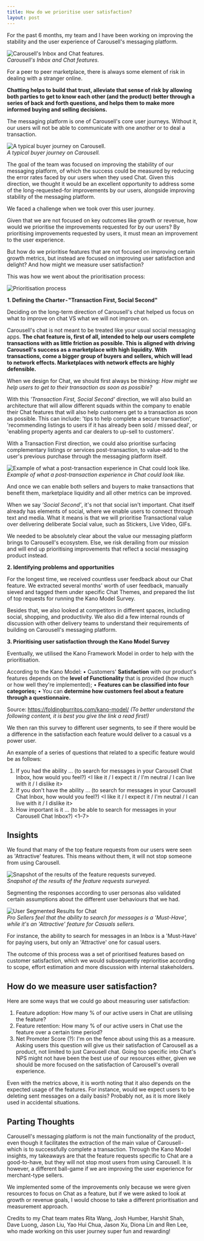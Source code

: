 ```yaml
---
title: How do we prioritise user satisfaction?
layout: post
---
```


For the past 6 months, my team and I have been working on improving the stability and the user experience of Carousell's messaging platform.

![Carousell's Inbox and Chat features.](https://huiyichia.com/images/inbox.gif)
<br><i>Carousell's Inbox and Chat features.</i>

For a peer to peer marketplace, there is always some element of risk in dealing with a stranger online.

<b>Chatting helps to build that trust, alleviate that sense of risk by allowing both parties to get to know each other (and the product) better through a series of back and forth questions, and helps them to make more informed buying and selling decisions.</b>

The messaging platform is one of Carousell's core user journeys. Without it, our users will not be able to communicate with one another or to deal a transaction.

![A typical buyer journey on Carousell.](https://huiyichia.com/images/buyerjourney.png)
<br><i>A typical buyer journey on Carousell.</i>

The goal of the team was focused on improving the stability of our messaging platform, of which the success could be measured by reducing the error rates faced by our users when they used Chat. Given this direction, we thought it would be an excellent opportunity to address some of the long-requested-for improvements by our users, alongside improving stability of the messaging platform.

We faced a challenge when we took over this user journey.

Given that we are not focused on key outcomes like growth or revenue, how would we prioritise the improvements requested for by our users? By prioritising improvements requested by users, it must mean an improvement to the user experience.

But how do we prioritise features that are not focused on improving certain growth metrics, but instead are focused on improving user satisfaction and delight? And how might we measure user satisfaction?

This was how we went about the prioritisation process:

![Prioritisation process](https://huiyichia.com/images/process.png)


<b>1. Defining the Charter - "Transaction First, Social Second"</b>

Deciding on the long-term direction of Carousell's chat helped us focus on what to improve on chat VS what we will not improve on.

Carousell's chat is not meant to be treated like your usual social messaging apps. <b>The chat feature is, first of all, intended to help our users complete transactions with as little friction as possible. This is aligned with driving Carousell's success as a marketplace with high liquidity. With transactions, come a bigger group of buyers and sellers, which will lead to network effects. Marketplaces with network effects are highly defensible.</b>

When we design for Chat, we should first always be thinking: <i>How might we help users to get to their transaction as soon as possible?</i>

With this <i>'Transaction First, Social Second'</i> direction, we will also build an architecture that will allow different squads within the company to enable their Chat features that will also help customers get to a transaction as soon as possible. This can include: 'tips to help complete a secure transaction', 'recommending listings to users if it has already been sold / missed deal', or 'enabling property agents and car dealers to up-sell to customers'.

With a Transaction First direction, we could also prioritise surfacing complementary listings or services post-transaction, to value-add to the user's previous purchase through the messaging platform itself.

![Example of what a post-transaction experience in Chat could look like.](https://huiyichia.com/images/posttxn.png)
<br><i>Example of what a post-transaction experience in Chat could look like.</i>

And once we can enable both sellers and buyers to make transactions that benefit them, marketplace liquidity and all other metrics can be improved.

When we say <i>'Social Second'</i>, it's not that social isn't important. Chat itself already has elements of social, where we enable users to connect through text and media. What it means is that we will prioritise Transactional value over delivering deliberate Social value, such as Stickers, Live Video, GIFs.

We needed to be absolutely clear about the value our messaging platform brings to Carousell's ecosystem. Else, we risk derailing from our mission and will end up prioritising improvements that reflect a social messaging product instead.


<b>2. Identifying problems and opportunities</b>

For the longest time, we received countless user feedback about our Chat feature. We extracted several months' worth of user feedback, manually sieved and tagged them under specific Chat Themes, and prepared the list of top requests for running the Kano Model Survey. 

Besides that, we also looked at competitors in different spaces, including social, shopping, and productivity. We also did a few internal rounds of discussion with other delivery teams to understand their requirements of building on Carousell's messaging platform.

<b>3. Prioritising user satisfaction through the Kano Model Survey</b>

Eventually, we utilised the Kano Framework Model in order to help with the prioritisation.

According to the Kano Model:
• Customers' <b>Satisfaction</b> with our product's features depends on the <b>level of Functionality</b> that is provided (how much or how well they're implemented);
• <b>Features can be classified into four categories;</b>
• You can <b>determine how customers feel about a feature through a questionnaire.</b>

Source: <a href="https://foldingburritos.com/kano-model/">https://foldingburritos.com/kano-model/</a>
<i>(To better understand the following content, it is best you give the link a read first!)</i>

We then ran this survey to different user segments, to see if there would be a difference in the satisfaction each feature would deliver to a casual vs a power user.

An example of a series of questions that related to a specific feature would be as follows:
1. If you had the ability … (to search for messages in your Carousell Chat Inbox, how would you feel?) <I like it / I expect it / I'm neutral / I can live with it / I dislike it>
2. If you don't have the ability … (to search for messages in your Carousell Chat Inbox, how would you feel?) <I like it / I expect it / I'm neutral / I can live with it / I dislike it>
3. How important is it … (to be able to search for messages in your Carousell Chat Inbox?) <1–7>


## Insights

We found that many of the top feature requests from our users were seen as 'Attractive' features. This means without them, it will not stop someone from using Carousell.

![Snapshot of the results of the feature requests surveyed.](https://huiyichia.com/images/featurebox.png)
<br><i>Snapshot of the results of the feature requests surveyed.</i>

Segmenting the responses according to user personas also validated certain assumptions about the different user behaviours that we had.

![User Segmented Results for Chat](https://huiyichia.com/images/segment.png)
<br><i>Pro Sellers feel that the ability to search for messages is a 'Must-Have', while it's an 'Attractive' feature for Casuals sellers.</i>

For instance, the ability to search for messages in an Inbox is a 'Must-Have' for paying users, but only an 'Attractive' one for casual users.

The outcome of this process was a set of prioritised features based on customer satisfaction, which we would subsequently reprioritise according to scope, effort estimation and more discussion with internal stakeholders.

## How do we measure user satisfaction?

Here are some ways that we could go about measuring user satisfaction:
1. Feature adoption: How many % of our active users in Chat are utilising the feature?
2. Feature retention: How many % of our active users in Chat use the feature over a certain time period?
3. Net Promoter Score (?): I'm on the fence about using this as a measure. Asking users this question will give us their satisfaction of Carousell as a product, not limited to just Carousell chat. Going too specific into Chat's NPS might not have been the best use of our resources either, given we should be more focused on the satisfaction of Carousell's overall experience.

Even with the metrics above, it is worth noting that it also depends on the expected usage of the features. For instance, would we expect users to be deleting sent messages on a daily basis? Probably not, as it is more likely used in accidental situations.

## Parting Thoughts

Carousell's messaging platform is not the main functionality of the product, even though it facilitates the extraction of the main value of Carousell - which is to successfully complete a transaction. Through the Kano Model insights, my takeaways are that the feature requests specific to Chat are a good-to-have, but they will not stop most users from using Carousell. It is however, a different ball-game if we are improving the user experience for merchant-type sellers.

We implemented some of the improvements only because we were given resources to focus on Chat as a feature, but if we were asked to look at growth or revenue goals, I would choose to take a different prioritisation and measurement approach.

Credits to my Chat team mates Rita Wang, Josh Humber, Harshit Shah, Dave Luong, Jason Liu, Yao Hui Chua, Jason Xu, Diona Lin and Ren Lee, who made working on this user journey super fun and rewarding!